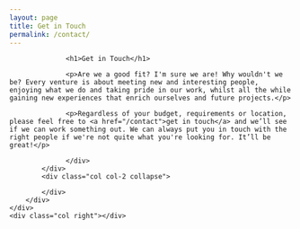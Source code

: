 ```yaml
---
layout: page
title: Get in Touch
permalink: /contact/
---
```


<div class="panel compare img-3" style="margin-bottom:-20px">
    <div class="col left"></div>
    <div class="col center">
        <div class="skew">
      		<div class="col col-1">
                  <div class="over">

                  <h1>Get in Touch</h1>

                  <p>Are we a good fit? I'm sure we are! Why wouldn't we be? Every venture is about meeting new and interesting people, enjoying what we do and taking pride in our work, whilst all the while gaining new experiences that enrich ourselves and future projects.</p>

                  <p>Regardless of your budget, requirements or location, please feel free to <a href="/contact">get in touch</a> and we’ll see if we can work something out. We can always put you in touch with the right people if we're not quite what you're looking for. It’ll be great!</p>

                  </div>
      		</div>
      		<div class="col col-2 collapse">

      		</div>
        </div>
    </div>
    <div class="col right"></div>
</div>
